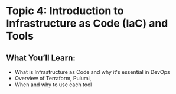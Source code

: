 # Topic 4: Introduction to Infrastructure as Code (IaC) and Tools

## What You’ll Learn:
- What is Infrastructure as Code and why it's essential in DevOps
- Overview of Terraform, Pulumi, 
- When and why to use each tool